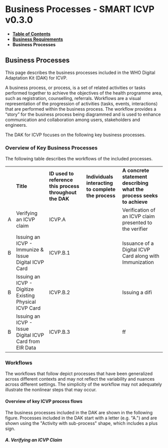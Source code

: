 # Business Processes - SMART ICVP v0.3.0

* [**Table of Contents**](toc.md)
* [**Business Requirements**](business-requirements.md)
* **Business Processes**

## Business Processes

This page describes the business processes included in the WHO Digital Adaptation Kit (DAK) for ICVP.

A business process, or process, is a set of related activities or tasks performed together to achieve the objectives of the health programme area, such as registration, counselling, referrals. Workflows are a visual representation of the progression of activities (tasks, events, interactions) that are performed within the business process. The workflow provides a “story” for the business process being diagrammed and is used to enhance communication and collaboration among users, stakeholders and engineers.

The DAK for ICVP focuses on the following key business processes.

### Overview of Key Business Processes

The following table describes the workflows of the included processes.

| | | | | |
| :--- | :--- | :--- | :--- | :--- |
|  | **Title** | **ID used to reference this process throughout the DAK** | **Individuals interacting to complete the process** | **A concrete statement describing what the process seeks to achieve** |
| A | Verifying an ICVP claim | ICVP.A |  | Verification of an ICVP claim presented to the verifier |
| B | Issuing an ICVP - Immunize & Issue Digital ICVP Card | ICVP.B.1 |  | Issuance of a Digital ICVP Card along with Immunization |
| B | Issuing an ICVP - Digitize Existing Physical ICVP Card | ICVP.B.2 |  | Issuing a difi |
| B | Issuing an ICVP - Issue Digital ICVP Card from EIR Data | ICVP.B.3 |  | ff |

### Workflows

The workflows that follow depict processes that have been generalized across different contexts and may not reflect the variability and nuances across different settings. The simplicity of the workflow may not adequately illustrate the nonlinear steps that may occur.

#### Overview of key ICVP process flows

The business processes included in the DAK are shown in the following figure. Processes included in the DAK start with a letter (e.g. "A.") and are shown using the "Activity with sub-process" shape, which includes a plus sign.

##### A. Verifying an ICVP Claim

